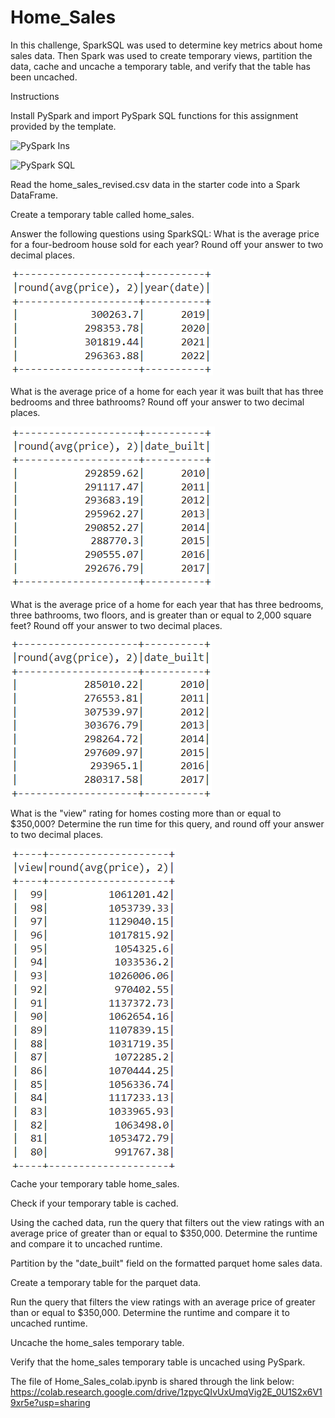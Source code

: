 # Home_Sales

In this challenge, SparkSQL was used to determine key metrics about home sales data. Then Spark was used to create temporary views, partition the data, cache and uncache a temporary table, and verify that the table has been uncached.

Instructions

Install PySpark and import PySpark SQL functions for this assignment provided by the template.

![PySpark Ins](https://github.com/user-attachments/assets/7d696391-848d-4c30-aff6-10adb7f9e098)

![PySpark SQL](https://github.com/user-attachments/assets/93d6ec30-6fa4-4c81-b37a-fc1e9910caec)

Read the home_sales_revised.csv data in the starter code into a Spark DataFrame.

Create a temporary table called home_sales.

Answer the following questions using SparkSQL:
What is the average price for a four-bedroom house sold for each year? Round off your answer to two decimal places.

![alt text](avg_price_4br.png)

What is the average price of a home for each year it was built that has three bedrooms and three bathrooms? Round off your answer to two decimal places.

![alt text](avg_price_3berm_3barm.png)

What is the average price of a home for each year that has three bedrooms, three bathrooms, two floors, and is greater than or equal to 2,000 square feet? Round off your answer to two decimal places.

![alt text](avg_price_3_berm_3_barm_2_fl.png)

What is the "view" rating for homes costing more than or equal to $350,000? Determine the run time for this query, and round off your answer to two decimal places.

![alt text](avg_price.png)

Cache your temporary table home_sales.

Check if your temporary table is cached.

Using the cached data, run the query that filters out the view ratings with an average price of greater than or equal to $350,000. Determine the runtime and compare it to uncached runtime.

Partition by the "date_built" field on the formatted parquet home sales data.

Create a temporary table for the parquet data.

Run the query that filters the view ratings with an average price of greater than or equal to $350,000. Determine the runtime and compare it to uncached runtime.

Uncache the home_sales temporary table.

Verify that the home_sales temporary table is uncached using PySpark.

The file of Home_Sales_colab.ipynb is shared through the link below:
https://colab.research.google.com/drive/1zpycQIvUxUmqVig2E_0U1S2x6V19xr5e?usp=sharing
